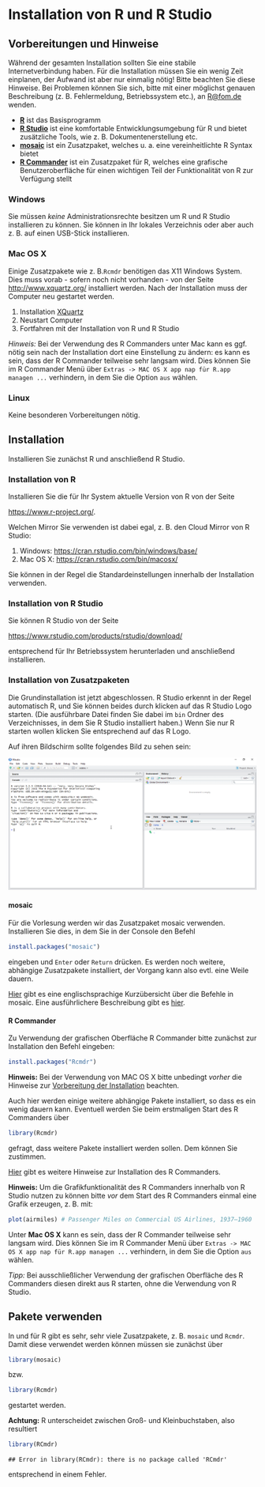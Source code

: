 Installation von R und R Studio
================

Vorbereitungen und Hinweise
---------------------------

Während der gesamten Installation sollten Sie eine stabile Internetverbindung haben. Für die Installation müssen Sie ein wenig Zeit einplanen, der Aufwand ist aber nur einmalig nötig! Bitte beachten Sie diese Hinweise. Bei Problemen können Sie sich, bitte mit einer möglichst genauen Beschreibung (z. B. Fehlermeldung, Betriebssystem etc.), an <R@fom.de> wenden.

-   [**R**](https://www.r-project.org/) ist das Basisprogramm
-   [**R Studio**](https://www.rstudio.com/) ist eine komfortable Entwicklungsumgebung für R und bietet zusätzliche Tools, wie z. B. Dokumentenerstellung etc.
-   [**mosaic**](https://cran.r-project.org/web/packages/mosaic/) ist ein Zusatzpaket, welches u. a. eine vereinheitlichte R Syntax bietet
-   [**R Commander**](http://socserv.socsci.mcmaster.ca/jfox/Misc/Rcmdr/) ist ein Zusatzpaket für R, welches eine grafische Benutzeroberfläche für einen wichtigen Teil der Funktionalität von R zur Verfügung stellt

### Windows

Sie müssen *keine* Administrationsrechte besitzen um R und R Studio installieren zu können. Sie können in Ihr lokales Verzeichnis oder aber auch z. B. auf einen USB-Stick installieren.

### Mac OS X

Einige Zusatzpakete wie z. B.`Rcmdr` benötigen das X11 Windows System. Dies muss vorab - sofern noch nicht vorhanden - von der Seite <http://www.xquartz.org/> installiert werden. Nach der Installation muss der Computer neu gestartet werden.

1.  Installation [XQuartz](http://www.xquartz.org/)
2.  Neustart Computer
3.  Fortfahren mit der Installation von R und R Studio

*Hinweis:* Bei der Verwendung des R Commanders unter Mac kann es ggf. nötig sein nach der Installation dort eine Einstellung zu ändern: es kann es sein, dass der R Commander teilweise sehr langsam wird. Dies können Sie im R Commander Menü über `Extras -> MAC OS X app nap für R.app managen ...` verhindern, in dem Sie die Option `aus` wählen.

### Linux

Keine besonderen Vorbereitungen nötig.

Installation
------------

Installieren Sie zunächst R und anschließend R Studio.

### Installation von R

Installieren Sie die für Ihr System aktuelle Version von R von der Seite

<https://www.r-project.org/>.

Welchen Mirror Sie verwenden ist dabei egal, z. B. den Cloud Mirror von R Studio:

1.  Windows: <https://cran.rstudio.com/bin/windows/base/>
2.  Mac OS X: <https://cran.rstudio.com/bin/macosx/>

Sie können in der Regel die Standardeinstellungen innerhalb der Installation verwenden.

### Installation von R Studio

Sie können R Studio von der Seite

<https://www.rstudio.com/products/rstudio/download/>

entsprechend für Ihr Betriebssystem herunterladen und anschließend installieren.

### Installation von Zusatzpaketen

Die Grundinstallation ist jetzt abgeschlossen. R Studio erkennt in der Regel automatisch R, und Sie können beides durch klicken auf das R Studio Logo starten. (Die ausführbare Datei finden Sie dabei im `bin` Ordner des Verzeichnisses, in dem Sie R Studio installiert haben.) Wenn Sie nur R starten wollen klicken Sie entsprechend auf das R Logo.

Auf ihren Bildschirm sollte folgendes Bild zu sehen sein:

![](RStudio-Screenshot.png)<!-- -->

#### mosaic

Für die Vorlesung werden wir das Zusatzpaket mosaic verwenden. Installieren Sie dies, in dem Sie in der Console den Befehl

``` r
install.packages("mosaic")
```

eingeben und `Enter` oder `Return` drücken. Es werden noch weitere, abhängige Zusatzpakete installiert, der Vorgang kann also evtl. eine Weile dauern.

[Hier](https://cran.r-project.org/web/packages/mosaic/vignettes/MinimalR.pdf) gibt es eine englischsprachige Kurzübersicht über die Befehle in mosaic. Eine ausführlichere Beschreibung gibt es [hier](https://github.com/ProjectMOSAIC/LittleBooks/blob/master/StudentGuide/MOSAIC-StudentGuide.pdf).

#### R Commander

Zu Verwendung der grafischen Oberfläche R Commander bitte zunächst zur Installation den Befehl eingeben:

``` r
install.packages("Rcmdr")
```

**Hinweis:** Bei der Verwendung von MAC OS X bitte unbedingt *vorher* die Hinweise zur [Vorbereitung der Installation](#anchor) beachten.

Auch hier werden einige weitere abhängige Pakete installiert, so dass es ein wenig dauern kann. Eventuell werden Sie beim erstmaligen Start des R Commanders über

``` r
library(Rcmdr)
```

gefragt, dass weitere Pakete installiert werden sollen. Dem können Sie zustimmen.

[Hier](http://socserv.socsci.mcmaster.ca/jfox/Misc/Rcmdr/installation-notes.html) gibt es weitere Hinweise zur Installation des R Commanders.

**Hinweis:** Um die Grafikfunktionalität des R Commanders innerhalb von R Studio nutzen zu können bitte *vor* dem Start des R Commanders einmal eine Grafik erzeugen, z. B. mit:

``` r
plot(airmiles) # Passenger Miles on Commercial US Airlines, 1937–1960
```

Unter **Mac OS X** kann es sein, dass der R Commander teilweise sehr langsam wird. Dies können Sie im R Commander Menü über `Extras -> MAC OS X app nap für R.app managen ...` verhindern, in dem Sie die Option `aus` wählen.

*Tipp:* Bei ausschließlicher Verwendung der grafischen Oberfläche des R Commanders diesen direkt aus R starten, ohne die Verwendung von R Studio.

Pakete verwenden
----------------

In und für R gibt es sehr, sehr viele Zusatzpakete, z. B. `mosaic` und `Rcmdr`. Damit diese verwendet werden können müssen sie zunächst über

``` r
library(mosaic)
```

bzw.

``` r
library(Rcmdr)
```

gestartet werden.

**Achtung:** R unterscheidet zwischen Groß- und Kleinbuchstaben, also resultiert

``` r
library(RCmdr)
```

    ## Error in library(RCmdr): there is no package called 'RCmdr'

entsprechend in einem Fehler.
